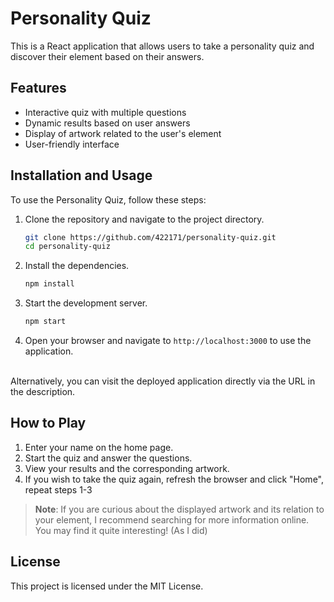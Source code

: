 # Personality Quiz

This is a React application that allows users to take a personality quiz and discover their element based on their answers. 

## Features
- Interactive quiz with multiple questions
- Dynamic results based on user answers
- Display of artwork related to the user's element
- User-friendly interface

## Installation and Usage

To use the Personality Quiz, follow these steps:

1. Clone the repository and navigate to the project directory.
    ```sh
    git clone https://github.com/422171/personality-quiz.git
    cd personality-quiz
    ```

2. Install the dependencies.
    ```sh
    npm install
    ```

3. Start the development server.
    ```sh
    npm start
    ```

4. Open your browser and navigate to `http://localhost:3000` to use the application.
<br/>
Alternatively, you can visit the deployed application directly via the URL in the description.

## How to Play

1. Enter your name on the home page.
2. Start the quiz and answer the questions.
3. View your results and the corresponding artwork.
4. If you wish to take the quiz again, refresh the browser and click "Home", repeat steps 1-3

> **Note**: If you are curious about the displayed artwork and its relation to your element, I recommend searching for more information online. You may find it quite interesting! (As I did)

## License

This project is licensed under the MIT License.
